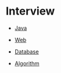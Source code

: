 # Interview


* [Java][java_link]

[java_link]: https://github.com/19920731/Interview/blob/main/Java.md


* [Web][web_link]

[web_link]: https://github.com/19920731/Interview/blob/main/Web.md


* [Database][db_link]

[db_link]: https://github.com/19920731/Interview/blob/main/Database.md


* [Algorithm][algorithm_link]

[algorithm_link]: https://github.com/19920731/Algorithm/
